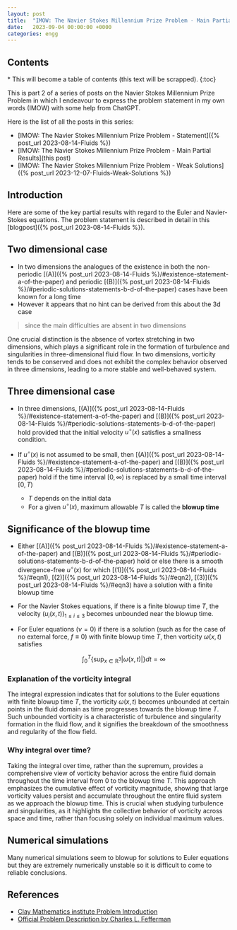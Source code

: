 ```yaml
---
layout: post
title:  "IMOW: The Navier Stokes Millennium Prize Problem - Main Partial Results"
date:   2023-09-04 00:00:00 +0000
categories: engg
---
```


<h2> Contents </h2>
* This will become a table of contents (this text will be scrapped).
{:toc}

This is part 2 of a series of posts on the Navier Stokes Millennium Prize Problem in which I endeavour to express the problem statement in my own words (IMOW) with some help from ChatGPT.

Here is the list of all the posts in this series:

- [IMOW: The Navier Stokes Millennium Prize Problem - Statement]({% post_url 2023-08-14-Fluids %})
- [IMOW: The Navier Stokes Millennium Prize Problem - Main Partial Results](this post)
- [IMOW: The Navier Stokes Millennium Prize Problem - Weak Solutions]({% post_url 2023-12-07-Fluids-Weak-Solutions %})


## Introduction

Here are some of the key partial results with regard to the Euler and Navier-Stokes equations. The problem statement is described in detail in this [blogpost]({% post_url 2023-08-14-Fluids %}).

## Two dimensional case

- In two dimensions the analogues of the existence in both the non-periodic [(A)]({% post_url 2023-08-14-Fluids %}/#existence-statement-a-of-the-paper) and periodic [(B)]({% post_url 2023-08-14-Fluids %}/#periodic-solutions-statements-b-d-of-the-paper) cases have been known for a long time
- However it appears that no hint can be derived from this about the 3d case 

> since the main difficulties are absent in two dimensions

<span class='chatgpt'>One crucial distinction is the absence of vortex stretching in two dimensions, which plays a significant role in the formation of turbulence and singularities in three-dimensional fluid flow. In two dimensions, vorticity tends to be conserved and does not exhibit the complex behavior observed in three dimensions, leading to a more stable and well-behaved system.</span>

## Three dimensional case
- In three dimensions, [(A)]({% post_url 2023-08-14-Fluids %}/#existence-statement-a-of-the-paper) and [(B)]({% post_url 2023-08-14-Fluids %}/#periodic-solutions-statements-b-d-of-the-paper) hold provided that the initial velocity $u^\circ(x)$ satisfies a smallness condition.

- If $u^\circ(x)$ is not assumed to be small, then [(A)]({% post_url 2023-08-14-Fluids %}/#existence-statement-a-of-the-paper) and [(B)]({% post_url 2023-08-14-Fluids %}/#periodic-solutions-statements-b-d-of-the-paper) hold if the time interval $[0, \infty)$ is replaced by a small time interval $[0, T)$
    - $T$ depends on the initial data
    - For a given $u^\circ(x)$, maximum allowable $T$ is called the **blowup time**

## Significance of the blowup time

- Either [(A)]({% post_url 2023-08-14-Fluids %}/#existence-statement-a-of-the-paper) and [(B)]({% post_url 2023-08-14-Fluids %}/#periodic-solutions-statements-b-d-of-the-paper) hold or else there is a smooth divergence-free $u^\circ(x)$ for which [(1)]({% post_url 2023-08-14-Fluids %}/#eqn1), [(2)]({% post_url 2023-08-14-Fluids %}/#eqn2), [(3)]({% post_url 2023-08-14-Fluids %}/#eqn3) have a solution with a finite blowup time
- For the Navier Stokes equations, if there is a finite blowup time $T$, the velocity $\left(u_i(x, t)\right)_{1\leq i \leq 3}$ becomes unbounded near the blowup time. 
 - For Euler equations ($\nu = 0$) if there is a solution (such as for the case of no external force, $f \equiv 0$) with finite blowup time $T$, then vorticity $\omega(x, t)$ satisfies

    $$\int_0^T \left\{\sup_{x\in \mathbb{R}^3}\left \lvert \omega(x, t)\right \rvert\right \}dt = \infty$$

### Explanation of the vorticity integral

<span class='chatgpt' markdown=1>The integral expression indicates that for solutions to the Euler equations with finite blowup time $T$, the vorticity $\omega(x, t)$ becomes unbounded at certain points in the fluid domain as time progresses towards the blowup time $T$. Such unbounded vorticity is a characteristic of turbulence and singularity formation in the fluid flow, and it signifies the breakdown of the smoothness and regularity of the flow field.</span>

### Why integral over time?

<span class='chatgpt' markdown=1>Taking the integral over time, rather than the supremum, provides a comprehensive view of vorticity behavior across the entire fluid domain throughout the time interval from 0 to the blowup time $T$. This approach emphasizes the cumulative effect of vorticity magnitude, showing that large vorticity values persist and accumulate throughout the entire fluid system as we approach the blowup time. This is crucial when studying turbulence and singularities, as it highlights the collective behavior of vorticity across space and time, rather than focusing solely on individual maximum values.</span>

## Numerical simulations

Many numerical simulations seem to blowup for solutions to Euler equations but they are extremely numerically unstable so it is difficult to come to reliable conclusions. 

## References
- [Clay Mathematics institute Problem Introduction](https://www.claymath.org/millennium/navier-stokes-equation)
- [Official Problem Description by Charles L. Fefferman](https://www.claymath.org/wp-content/uploads/2022/06/navierstokes.pdf)